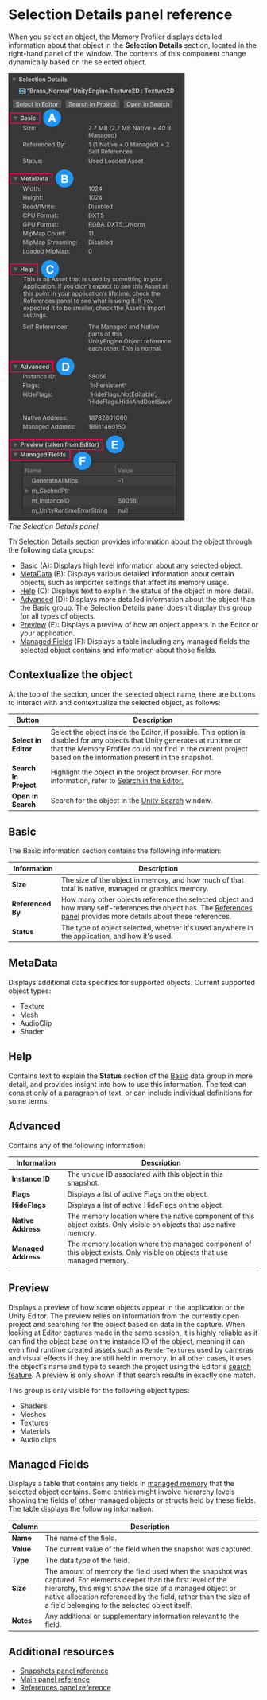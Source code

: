 # Selection Details panel reference

When you select an object, the Memory Profiler displays detailed information about that object in the **Selection Details** section, located in the right-hand panel of the window. The contents of this component change dynamically based on the selected object.

![The Selection Details panel labelled A, B, C, D, E, and F.](images/selection-details.png)</br>_The Selection Details panel._

Th Selection Details section provides information about the object through the following data groups:

* [Basic](#basic) (A): Displays high level information about any selected object.
* [MetaData](#metadata) (B): Displays various detailed information about certain objects, such as importer settings that affect its memory usage.
* [Help](#help) (C): Displays text to explain the status of the object in more detail.
* [Advanced](#advanced) (D): Displays more detailed information about the object than the Basic group. The Selection Details panel doesn't display this group for all types of objects.
* [Preview](#preview) (E): Displays a preview of how an object appears in the Editor or your application.
* [Managed Fields](#managed-fields) (F): Displays a table including any managed fields the selected object contains and information about those fields.

## Contextualize the object

At the top of the section, under the selected object name, there are buttons to interact with and contextualize the selected object, as follows:

|**Button**|**Description**|
|---|---|
|__Select in Editor__| Select the object inside the Editor, if possible. This option is disabled for any objects that Unity generates at runtime or that the Memory Profiler could not find in the current project based on the information present in the snapshot.|
|__Search In Project__| Highlight the object in the project browser. For more information, refer to [Search in the Editor.](xref:um-searching)|
|__Open in Search__| Search for the object in the [Unity Search](xref:um-search-overview) window.|

## Basic

The Basic information section contains the following information:

|**Information**|**Description**|
|---|---|
| __Size__| The size of the object in memory, and how much of that total is native, managed or graphics memory.|
|__Referenced By__| How many other objects reference the selected object and how many self-references the object has. The [References panel](references-component.md) provides more details about these references.|
|__Status__| The type of object selected, whether it's used anywhere in the application, and how it's used.|

## MetaData

Displays additional data specifics for supported objects. Current supported object types:

* Texture
* Mesh
* AudioClip
* Shader

## Help

Contains text to explain the __Status__ section of the [Basic](#basic) data group in more detail, and provides insight into how to use this information. The text can consist only of a paragraph of text, or can include individual definitions for some terms.

## Advanced

Contains any of the following information:

| **Information**         | **Description**                                                                 |
|--------------------|---------------------------------------------------------------------------------|
| **Instance ID**        | The unique ID associated with this object in this snapshot.                    |
| **Flags**              | Displays a list of active Flags on the object.                                 |
| **HideFlags**          | Displays a list of active HideFlags on the object.                             |
| **Native Address**     | The memory location where the native component of this object exists. Only visible on objects that use native memory. |
| **Managed Address**    | The memory location where the managed component of this object exists. Only visible on objects that use managed memory. |

## Preview

Displays a preview of how some objects appear in the application or the Unity Editor. The preview relies on information from the currently open project and searching for the object based on data in the capture. When looking at Editor captures made in the same session, it is highly reliable as it can find the object base on the instance ID of the object, meaning it can even find runtime created assets such as `RenderTextures` used by cameras and visual effects if they are still held in memory. In all other cases, it uses the object's name and type to search the project using the Editor's [search feature](xref:um-search-overview). A preview is only shown if that search results in exactly one match.

This group is only visible for the following object types:

* Shaders
* Meshes
* Textures
* Materials
* Audio clips

## Managed Fields

Displays a table that contains any fields in [managed memory](xref:um-performance-managed-memory-introduction) that the selected object contains. Some entries might involve hierarchy levels showing the fields of other managed objects or structs held by these fields. The table displays the following information:

| **Column** | **Description**                                                                 |
|------------|---------------------------------------------------------------------------------|
| **Name**   | The name of the field.                                                         |
| **Value**  | The current value of the field when the snapshot was captured.                 |
| **Type**   | The data type of the field.                                                    |
| **Size**   | The amount of memory the field used when the snapshot was captured. For elements deeper than the first level of the hierarchy, this might show the size of a managed object or native allocation referenced by the field, rather than the size of a field belonging to the selected object itself.           |
| **Notes**  | Any additional or supplementary information relevant to the field.             |


## Additional resources

* [Snapshots panel reference](snapshots-component.md)
* [Main panel reference](main-component.md)
* [References panel reference](references-component.md)
